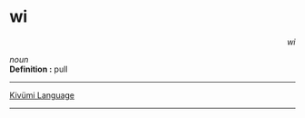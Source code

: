 
# wi

<div align="right"><i>wi</i></div>

*noun*  
**Definition :** pull  

---

[Kivümi Language](../README.md)

---
